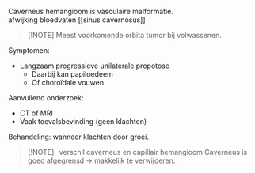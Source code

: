 Caverneus hemangioom is vasculaire malformatie.  
afwijking bloedvaten [[sinus cavernosus]]

> [!NOTE] Meest voorkomende orbita tumor bij volwassenen.

Symptomen:
- Langzaam progressieve unilaterale propotose
    - Daarbij kan papiloedeem
    - Of choroïdale vouwen
 
Aanvullend onderzoek:
- CT of MRI
- Vaak toevalsbevinding (geen klachten)
 
Behandeling: wanneer klachten door groei.
 
> [!NOTE]- verschil caverneus en capillair hemangioom
> Caverneus is goed afgegrensd -> makkelijk te verwijderen.